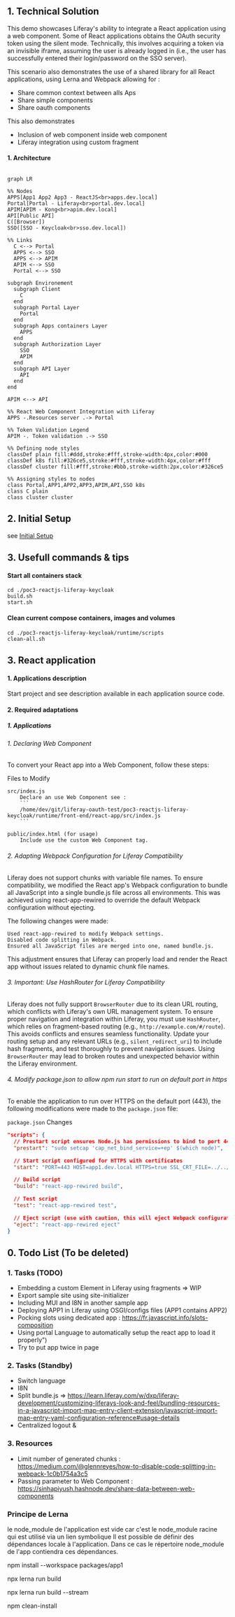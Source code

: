 
## 1. Technical Solution

This demo showcases Liferay's ability to integrate a React application using a web component. Some of React applications obtains the OAuth security token using the silent mode. Technically, this involves acquiring a token via an invisible iframe, assuming the user is already logged in (i.e., the user has successfully entered their login/password on the SSO server).

This scenario also demonstrates the use of a shared library for all React applications, using Lerna and Webpack allowing for :
- Share common context between alls Aps
- Share simple components
- Share oauth components

This also demonstrates 
- Inclusion of web component inside web component
- Liferay integration using custom fragment

#### 1. Architecture

```mermaid

graph LR

%% Nodes
APPS[App1 App2 App3 - ReactJS<br>apps.dev.local]
Portal[Portal - Liferay<br>portal.dev.local]
APIM[APIM - Kong<br>apim.dev.local]
API[Public API]
C([Browser])
SSO([SSO - Keycloak<br>sso.dev.local])

%% Links	
  C <--> Portal
  APPS <--> SSO
  APPS <--> APIM
  APIM <--> SSO
  Portal <--> SSO

subgraph Environement
  subgraph Client
    C
  end
  subgraph Portal Layer
    Portal
  end
  subgraph Apps containers Layer
    APPS
  end
  subgraph Authorization Layer
    SSO
    APIM
  end
  subgraph API Layer
    API
  end
end

APIM <--> API

%% React Web Component Integration with Liferay
APPS -.Resources server .-> Portal

%% Token Validation Legend
APIM -. Token validation .-> SSO

%% Defining node styles
classDef plain fill:#ddd,stroke:#fff,stroke-width:4px,color:#000
classDef k8s fill:#326ce5,stroke:#fff,stroke-width:4px,color:#fff
classDef cluster fill:#fff,stroke:#bbb,stroke-width:2px,color:#326ce5

%% Assigning styles to nodes
class Portal,APP1,APP2,APP3,APIM,API,SSO k8s
class C plain
class cluster cluster
```

## 2. Initial Setup 

see [Initial Setup](../README.markdown#2-initial-setup)

## 3. Usefull commands & tips

#### Start all containers stack
```
cd ./poc3-reactjs-liferay-keycloak
build.sh
start.sh
```

#### Clean current compose containers, images and volumes
```
cd ./poc3-reactjs-liferay-keycloak/runtime/scripts
clean-all.sh

```

## 3. React application 

#### 1. Applications description

Start project and see description available in each application source code.

#### 2. Required adaptations

##### 1. Applications

###### 1. Declaring Web Component

To convert your React app into a Web Component, follow these steps:

Files to Modify

    src/index.js
        Declare an use Web Component see :
        ```
        /home/dev/git/liferay-oauth-test/poc3-reactjs-liferay-keycloak/runtime/front-end/react-app/src/index.js
        ```

    public/index.html (for usage)
        Include use the custom Web Component tag.

###### 2. Adapting Webpack Configuration for Liferay Compatibility

Liferay does not support chunks with variable file names. To ensure compatibility, we modified the React app's Webpack configuration to bundle all JavaScript into a single bundle.js file across all environments. This was achieved using react-app-rewired to override the default Webpack configuration without ejecting.

The following changes were made:

    Used react-app-rewired to modify Webpack settings.
    Disabled code splitting in Webpack.
    Ensured all JavaScript files are merged into one, named bundle.js.

This adjustment ensures that Liferay can properly load and render the React app without issues related to dynamic chunk file names.

###### 3. Important: Use HashRouter for Liferay Compatibility

Liferay does not fully support `BrowserRouter` due to its clean URL routing, which conflicts with Liferay's own URL management system. To ensure proper navigation and integration within Liferay, you must use `HashRouter`, which relies on fragment-based routing (e.g., `http://example.com/#/route`). This avoids conflicts and ensures seamless functionality. Update your routing setup and any relevant URLs (e.g., `silent_redirect_uri`) to include hash fragments, and test thoroughly to prevent navigation issues. Using `BrowserRouter` may lead to broken routes and unexpected behavior within the Liferay environment.

###### 4. Modify package.json to allow npm run start to run on default port in https

To enable the application to run over HTTPS on the default port (443), the following modifications were made to the `package.json` file:

`package.json` Changes

```json
"scripts": {
  // Prestart script ensures Node.js has permissions to bind to port 443
  "prestart": "sudo setcap 'cap_net_bind_service=+ep' $(which node)",

  // Start script configured for HTTPS with certificates
  "start": "PORT=443 HOST=app1.dev.local HTTPS=true SSL_CRT_FILE=../../../traefik/providers/files/app1.dev.local.crt SSL_KEY_FILE=../../../traefik/providers/files/app1.dev.local.key react-app-rewired start",

  // Build script
  "build": "react-app-rewired build",

  // Test script
  "test": "react-app-rewired test",

  // Eject script (use with caution, this will eject Webpack configuration)
  "eject": "react-app-rewired eject"
}
```








## 0. Todo List (To be deleted)

### 1. Tasks (TODO)
- Embedding a custom Element in Liferay using fragments => WIP
- Export sample site using site-initializer
- Including MUI and I8N in another sample app
- Deploying APP1 in Liferay using OSGI/configs files (APP1 contains APP2)
- Pocking slots using dedicated app : https://fr.javascript.info/slots-composition
- Using portal Language to automatically setup the react app to load it properly")
- Try to put app twice in page

### 2. Tasks (Standby)
- Switch language
- I8N
- Split bundle.js => https://learn.liferay.com/w/dxp/liferay-development/customizing-liferays-look-and-feel/bundling-resources-in-a-javascript-import-map-entry-client-extension/javascript-import-map-entry-yaml-configuration-reference#usage-details
- Centralized logout & 

### 3. Resources
- Limit number of generated chunks : https://medium.com/@glennreyes/how-to-disable-code-splitting-in-webpack-1c0b1754a3c5
- Passing parameter to Web Component : https://sinhapiyush.hashnode.dev/share-data-between-web-components

### Principe de Lerna 
le node_module de l'application est vide car c'est le node_module racine qui est utilisé via un lien symbolique
Il est possible de définir des dépendances locale à l'application. Dans ce cas le répertoire node_module de l'app contiendra ces dépendances.

npm install --workspace packages/app1

npx lerna run build

npx lerna run build --stream

npm clean-install
